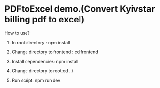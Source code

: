 # PDFtoExcel demo.(Convert Kyivstar billing pdf to excel)

How to use?

1. In root directory : npm install

2. Change directory to frontend : cd frontend

3. Install dependencies: npm install

4. Change directory to root:cd ../

5. Run script: npm run dev
